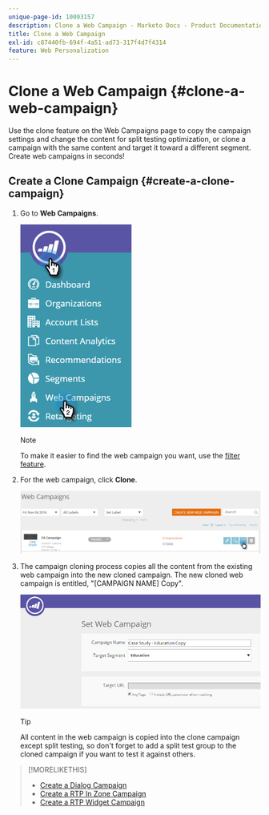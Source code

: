 ```yaml
---
unique-page-id: 10093157
description: Clone a Web Campaign - Marketo Docs - Product Documentation
title: Clone a Web Campaign
exl-id: c87440fb-694f-4a51-ad73-317f4d7f4314
feature: Web Personalization
---
```

# Clone a Web Campaign {#clone-a-web-campaign}

Use the clone feature on the Web Campaigns page to copy the campaign settings and change the content for split testing optimization, or clone a campaign with the same content and target it toward a different segment. Create web campaigns in seconds!

## Create a Clone Campaign {#create-a-clone-campaign}

1. Go to **Web Campaigns**.

   ![](assets/image2016-8-18-16-3a44-3a0.png)

   >[!NOTE]
   >
   >To make it easier to find the web campaign you want, use the [filter feature](/help/marketo/product-docs/web-personalization/working-with-web-campaigns/filter-web-campaigns.md).

1. For the web campaign, click **Clone**.

   ![](assets/web-campaigns-1-clone-hand.png)

1. The campaign cloning process copies all the content from the existing web campaign into the new cloned campaign. The new cloned web campaign is entitled, "[CAMPAIGN NAME] Copy".

   ![](assets/image2016-8-18-17-3a8-3a27.png)

   >[!TIP]
   >
   >All content in the web campaign is copied into the clone campaign except split testing, so don't forget to add a split test group to the cloned campaign if you want to test it against others.

>[!MORELIKETHIS]
>
>* [Create a Dialog Campaign](/help/marketo/product-docs/web-personalization/working-with-web-campaigns/create-a-new-dialog-web-campaign.md)
>* [Create a RTP In Zone Campaign](/help/marketo/product-docs/web-personalization/working-with-web-campaigns/create-a-new-in-zone-web-campaign.md)
>* [Create a RTP Widget Campaign](/help/marketo/product-docs/web-personalization/working-with-web-campaigns/create-a-new-widget-web-campaign.md)
